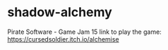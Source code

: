 # shadow-alchemy
Pirate Software - Game Jam 15
link to play the game: https://cursedsoldier.itch.io/alchemise
